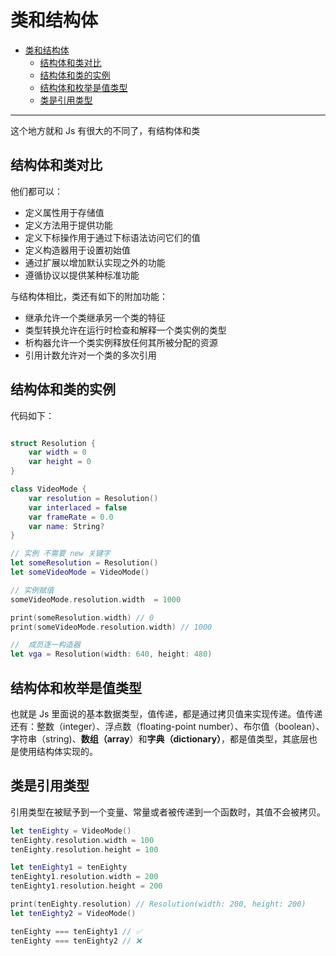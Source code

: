 # 类和结构体

- [类和结构体](#类和结构体)
  - [结构体和类对比](#结构体和类对比)
  - [结构体和类的实例](#结构体和类的实例)
  - [结构体和枚举是值类型](#结构体和枚举是值类型)
  - [类是引用类型](#类是引用类型)

---

这个地方就和 Js 有很大的不同了，有结构体和类

## 结构体和类对比

他们都可以：

- 定义属性用于存储值
- 定义方法用于提供功能
- 定义下标操作用于通过下标语法访问它们的值
- 定义构造器用于设置初始值
- 通过扩展以增加默认实现之外的功能
- 遵循协议以提供某种标准功能

与结构体相比，类还有如下的附加功能：

- 继承允许一个类继承另一个类的特征
- 类型转换允许在运行时检查和解释一个类实例的类型
- 析构器允许一个类实例释放任何其所被分配的资源
- 引用计数允许对一个类的多次引用

## 结构体和类的实例

代码如下：

```swift

struct Resolution {
    var width = 0
    var height = 0
}

class VideoMode {
    var resolution = Resolution()
    var interlaced = false
    var frameRate = 0.0
    var name: String?
}

// 实例 不需要 new 关键字
let someResolution = Resolution()
let someVideoMode = VideoMode()

// 实例赋值
someVideoMode.resolution.width  = 1000

print(someResolution.width) // 0
print(someVideoMode.resolution.width) // 1000

//  成员逐一构造器
let vga = Resolution(width: 640, height: 480)
```

## 结构体和枚举是值类型

也就是 Js 里面说的基本数据类型，值传递，都是通过拷贝值来实现传递。值传递还有：整数（integer）、浮点数（floating-point number）、布尔值（boolean）、字符串（string)、**数组（array**）和**字典（dictionary）**，都是值类型，其底层也是使用结构体实现的。

## 类是引用类型

引用类型在被赋予到一个变量、常量或者被传递到一个函数时，其值不会被拷贝。

```swift
let tenEighty = VideoMode()
tenEighty.resolution.width = 100
tenEighty.resolution.height = 100

let tenEighty1 = tenEighty
tenEighty1.resolution.width = 200
tenEighty1.resolution.height = 200

print(tenEighty.resolution) // Resolution(width: 200, height: 200)
let tenEighty2 = VideoMode()

tenEighty === tenEighty1 // ✅
tenEighty === tenEighty2 // ❌

```
